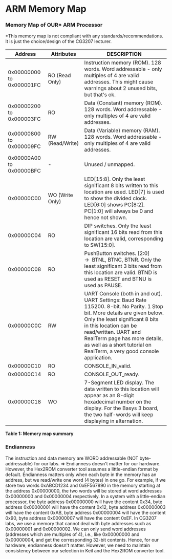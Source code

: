# ARM Memory Map

### Memory Map of OUR\* ARM Processor

\*This memory map is not compliant with any standards/recommendations. It is just the choice/design of the CG3207 lecturer.

| Address                     | Attributes      | DESCRIPTION                                                                                                                                                                                                                                                                                                             |
|-----------------------------|-----------------|-------------------------------------------------------------------------------------------------------------------------------------------------------------------------------------------------------------------------------------------------------------------------------------------------------------------------|
| 0x00000000 to 0x000001FC    | RO (Read Only)  | Instruction memory (ROM). 128 words. Word addressable - only multiples of 4 are valid addresses. This might cause warnings about 2 unused bits, but that's ok.                                                                                                                                                          |
| 0x00000200 to 0x000003FC    | RO              | Data (Constant) memory (ROM). 128 words. Word addressable - only multiples of 4 are valid addresses.                                                                                                                                                                                                                    |
| 0x00000800 to 0x000009FC    | RW (Read/Write) | Data (Variable) memory (RAM). 128 words. Word addressable - only multiples of 4 are valid addresses.                                                                                                                                                                                                                    |
| 0x00000A00 to 0x00000BFC    | -               | Unused / unmapped.                                                                                                                                                                                                                                                                                                      |
| 0x00000C00                  | WO (Write Only) | LED[15:8]. Only the least significant 8 bits written to this location are used. LED[7] is used to show the divided clock. LED[6:0] shows PC[8:2]. PC[1:0] will always be 0 and hence not shown.                                                                                                                         |
| 0x00000C04                  | RO              | DIP switches. Only the least significant 16 bits read from this location are valid, corresponding to SW[15:0].                                                                                                                                                                                                          |
| 0x00000C08                  | RO              | PushButton switches. [2:0] →  BTNL, BTNC, BTNR. Only the least significant 3 bits read from this location are valid. BTND is used as RESET and BTNU is used as PAUSE.                                                                                                                                                   |
| 0x00000C0C                  | RW              | UART Console (both in and out). UART Settings: Baud Rate 115200. 8-bit. No Parity. 1 Stop bit. More details are given below. Only the least significant 8 bits in this location can be read/written. UART and RealTerm page has more details, as well as a short tutorial on RealTerm, a very good console application. |
| 0x00000C10                  | RO              | CONSOLE_IN_valid.                                                                                                                                                                                                                                                                                                       |
| 0x00000C14                  | RO              | CONSOLE_OUT_ready.                                                                                                                                                                                                                                                                                                      |
| 0x00000C18                  | WO              | 7-Segment LED display. The data written to this location will appear as an 8-digit hexadecimal number on the display. For the Basys 3 board, the two half-words will keep displaying in alternation.                                                                                                                    |

**Table 1: Memory map summary**

### Endianness

The instruction and data memory are WORD addressable (NOT byte-addressable) for our labs. => Endianness doesn't matter for our hardware. However, the Hex2ROM converter tool assumes a little-endian format by default. Endianness matters only when each byte in the memory has an address, but we read/write one word (4 bytes) in one go. For example, if we store two words 0xABCD1234 and 0xEF567890 in the memory starting at the address 0x00000000, the two words will be stored at word addresses 0x00000000 and 0x00000004 respectively. In a system with a little-endian processor, the byte address 0x00000000 will have the content 0x34, byte address 0x00000001 will have the content 0x12, byte address 0x00000003 will have the content 0xAB, byte address 0x00000004 will have the content 0x90, byte address 0x00000007 will have the content 0xEF. In CG3207 labs, we use a memory that cannot deal with byte addresses such as 0x00000001 and 0x00000002. We can only send word addresses (addresses which are multiples of 4), i.e., like 0x00000000 and 0x00000004, and get the corresponding 32-bit contents. Hence, for our hardware, endianness doesn't matter. However, we need to maintain consistency between our selection in Keil and the Hex2ROM converter tool.
